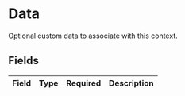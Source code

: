 # Data

Optional custom data to associate with this context.


## Fields

| Field       | Type        | Required    | Description |
| ----------- | ----------- | ----------- | ----------- |